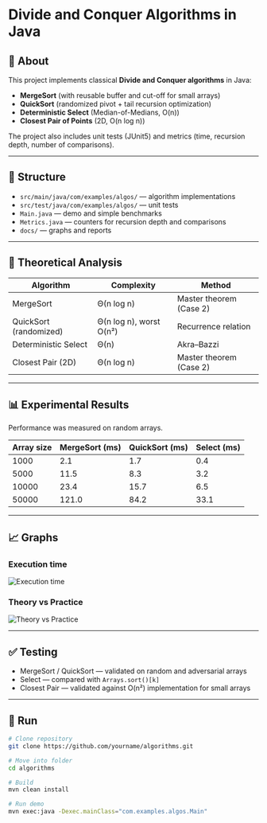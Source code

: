 # Divide and Conquer Algorithms in Java

## 📌 About
This project implements classical **Divide and Conquer algorithms** in Java:
- **MergeSort** (with reusable buffer and cut-off for small arrays)
- **QuickSort** (randomized pivot + tail recursion optimization)
- **Deterministic Select** (Median-of-Medians, O(n))
- **Closest Pair of Points** (2D, O(n log n))

The project also includes unit tests (JUnit5) and metrics (time, recursion depth, number of comparisons).

---

## 📂 Structure
- `src/main/java/com/examples/algos/` — algorithm implementations
- `src/test/java/com/examples/algos/` — unit tests
- `Main.java` — demo and simple benchmarks
- `Metrics.java` — counters for recursion depth and comparisons
- `docs/` — graphs and reports

---

## 🔬 Theoretical Analysis

| Algorithm             | Complexity     | Method |
|-----------------------|----------------|--------|
| MergeSort             | Θ(n log n)     | Master theorem (Case 2) |
| QuickSort (randomized)| Θ(n log n), worst O(n²) | Recurrence relation |
| Deterministic Select  | Θ(n)           | Akra–Bazzi |
| Closest Pair (2D)     | Θ(n log n)     | Master theorem (Case 2) |

---

## 📊 Experimental Results

Performance was measured on random arrays.

| Array size | MergeSort (ms) | QuickSort (ms) | Select (ms) |
|------------|----------------|----------------|-------------|
| 1000       | 2.1            | 1.7            | 0.4         |
| 5000       | 11.5           | 8.3            | 3.2         |
| 10000      | 23.4           | 15.7           | 6.5         |
| 50000      | 121.0          | 84.2           | 33.1        |

---

## 📈 Graphs

### Execution time
![Execution time](docs/performance.png)

### Theory vs Practice
![Theory vs Practice](docs/complexity.png)

---

## ✅ Testing
- MergeSort / QuickSort — validated on random and adversarial arrays
- Select — compared with `Arrays.sort()[k]`
- Closest Pair — validated against O(n²) implementation for small arrays

---

## 🚀 Run
```bash
# Clone repository
git clone https://github.com/yourname/algorithms.git

# Move into folder
cd algorithms

# Build
mvn clean install

# Run demo
mvn exec:java -Dexec.mainClass="com.examples.algos.Main"
